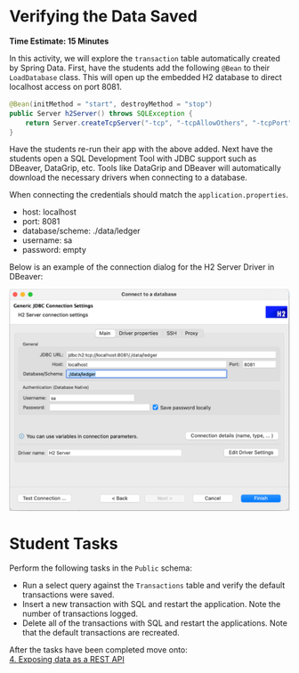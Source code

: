 # Verifying the Data Saved
**Time Estimate: 15 Minutes**

In this activity, we will explore the `transaction` table automatically created by Spring Data.
First, have the students add the following `@Bean` to their `LoadDatabase` class. This will open up the
embedded H2 database to direct localhost access on port 8081.

```java
@Bean(initMethod = "start", destroyMethod = "stop")
public Server h2Server() throws SQLException {
    return Server.createTcpServer("-tcp", "-tcpAllowOthers", "-tcpPort", "8081");
}
```
Have the students re-run their app with the above added. Next have the students open a SQL Development Tool
with JDBC support such as DBeaver, DataGrip, etc. Tools like DataGrip and DBeaver will automatically
download the necessary drivers when connecting to a database.

When connecting the credentials should match the `application.properties`.
* host: localhost
* port: 8081
* database/scheme: ./data/ledger
* username: sa
* password: empty

Below is an example of the connection dialog for the H2 Server Driver in DBeaver:

![DBeaver Connection Prompt](../images/Database%20Connection.png)

# Student Tasks
Perform the following tasks in the `Public` schema:

* Run a select query against the `Transactions` table and verify the default transactions were saved.
* Insert a new transaction with SQL and restart the application.  Note the number of transactions logged.
* Delete all of the transactions with SQL and restart the applications.  Note that the default transactions
  are recreated.

After the tasks have been completed move onto:  
[4. Exposing data as a REST API](4-controllers.md) 
